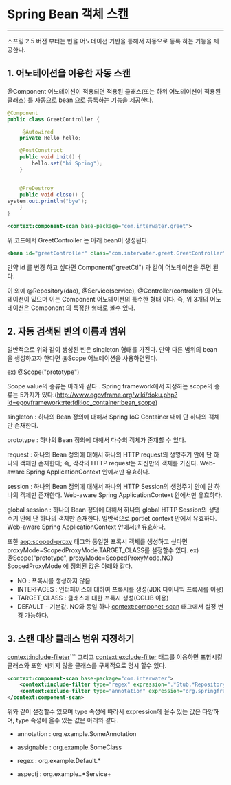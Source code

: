 # Spring Bean 객체 스캔 #
-------------------------------


스프링 2.5 버전 부터는 빈을 어노테이션 기반을 통해서 자동으로 등록 하는 기능을 제공한다.

## 1. 어노테이션을 이용한 자동 스캔

@Component 어노테이션이 적용되면 적용된 클래스(또는 하위 어노테이션이 적용된 클래스) 를 자동으로 bean 으로 등록하는 기능을 제공한다.

```java
@Component
public class GreetController {

	 @Autowired
	private Hello hello;

	@PostConstruct
	public void init() {
		hello.set("hi Spring");
	}


	@PreDestroy
	public void close() {
system.out.println("bye");
	}
}

```
```xml
<context:component-scan base-package="com.interwater.greet">
```

위 코드에서 GreetController 는 아래 bean이 생성된다.

```xml
<bean id="greetController" class="com.interwater.greet.GreetController">
```

만약 id 를 변경 하고 싶다면 Component("greetCtl") 과 같이 어노테이션을 주면 된다.

이 외에 @Repository(dao), @Service(service), @Controller(controller) 의 어노테이션이 있으며 이는 Component 어노테이션의 특수한 형태 이다. 즉, 위 3개의 어노테이션은 Component 의 특정한 형태로 볼수 있다.

## 2. 자동 검색된 빈의 이름과 범위

일반적으로 위와 같이 생성된 빈은 singleton 형태를 가진다. 만약 다른 범위의 bean 을 생성하고자 한다면 @Scope 어노테이션을 사용하면된다.

ex) @Scope("prototype")

Scope value의 종류는 아래와 같다 . 
Spring framework에서 지정하는 scope의 종류는 5가지가 있다.(http://www.egovframe.org/wiki/doku.php?id=egovframework:rte:fdl:ioc_container:bean_scope)

singleton : 하나의 Bean 정의에 대해서 Spring IoC Container 내에 단 하나의 객체만 존재한다.

prototype : 하나의 Bean 정의에 대해서 다수의 객체가 존재할 수 있다.

request : 하나의 Bean 정의에 대해서 하나의 HTTP request의 생명주기 안에 단 하나의 객체만 존재한다; 즉, 각각의 HTTP request는 자신만의 객체를 가진다. Web-aware Spring ApplicationContext 안에서만 유효하다.

session	: 하나의 Bean 정의에 대해서 하나의 HTTP Session의 생명주기 안에 단 하나의 객체만 존재한다. Web-aware Spring ApplicationContext 안에서만 유효하다.

global session	: 하나의 Bean 정의에 대해서 하나의 global HTTP Session의 생명주기 안에 단 하나의 객체만 존재한다. 일반적으로 portlet context 안에서 유효하다. Web-aware Spring ApplicationContext 안에서만 유효하다.

또한 <aop:scoped-proxy> 태그와 동일한 프록시 객체를 생성하고 싶다면 proxyMode=ScopedProxyMode.TARGET_CLASS를 설정할수 있다.
ex) @Scope("prototype", proxyMode=ScopedProxyMode.NO)
ScopedProxyMode 에 정의된 값은 아래와 같다.

 - NO : 프록시를 생성하지 않음
 - INTERFACES : 인터페이스에 대하여 프록시를 생성(JDK 다이나믹 프록시를 이용)
 - TARGET_CLASS : 클래스에 대한 프록시 생성(CGLIB 이용)
 - DEFAULT - 기본값. NO와 동일 하나 <context:componet-scan> 태그에서 설정 변경 가능하다.


## 3. 스캔 대상 클래스 범위 지정하기

 <context:include-fileter>``` 그리고 <context:exclude-filter> 태그를 이용하면  포함시킬 클래스와 포함 시키지 않을 클래스를 구체적으로 명시 할수 있다.

```xml
<context:component-scan base-package="com.interwater">
    <context:include-filter type="regex" expression=".*Stub.*Repository"/>
    <context:exclude-filter type="annotation" expression="org.springframework.stereotype.Repository"/>
</context:component-scan>
```

위와 같이 설정할수 있으며 type 속성에 따라서 expression에 올수 있는 값은 다양하며, type 속성에 올수 있는 값은 아래와 같다.

 - annotation	: org.example.SomeAnnotation

 - assignable	: org.example.SomeClass

 - regex	: org\.example\.Default.*

 - aspectj	: org.example..*Service+